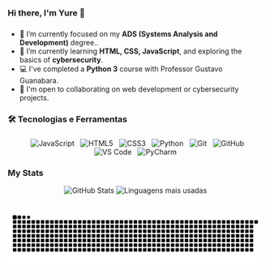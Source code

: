### Hi there, I'm Yure 👋
###
- 🔭 I’m currently focused on my **ADS (Systems Analysis and Development)** degree..
- 🌱 I’m currently learning **HTML, CSS, JavaScript**, and exploring the basics of **cybersecurity**.
- 💻 I've completed a **Python 3** course with Professor Gustavo Guanabara.
- 👯 I'm open to collaborating on web development or cybersecurity projects.

### 🛠️ Tecnologias e Ferramentas
###
<div align="center">
    <img src="https://cdn.jsdelivr.net/gh/devicons/devicon/icons/javascript/javascript-original.svg" height="40" alt="JavaScript"/>
  <img src="https://cdn.jsdelivr.net/gh/devicons/devicon/icons/html5/html5-original.svg" height="40" alt="HTML5"/>
  <img src="https://cdn.jsdelivr.net/gh/devicons/devicon/icons/css3/css3-original.svg" height="40" alt="CSS3"/>
  <img src="https://cdn.jsdelivr.net/gh/devicons/devicon/icons/python/python-original.svg" height="40" alt="Python"/>
  <img src="https://cdn.jsdelivr.net/gh/devicons/devicon/icons/git/git-original.svg" height="40" alt="Git"/>
  <img src="https://cdn.jsdelivr.net/gh/devicons/devicon/icons/github/github-original.svg" height="40" alt="GitHub"/>
  <img src="https://cdn.jsdelivr.net/gh/devicons/devicon/icons/vscode/vscode-original.svg" height="40" alt="VS Code"/>
  <img src="https://cdn.jsdelivr.net/gh/devicons/devicon/icons/pycharm/pycharm-original.svg" height="40" alt="PyCharm"/>
</div>

### My Stats

<p align="center">
  <img src="https://github-readme-stats.vercel.app/api?username=zryuik&show_icons=true&theme=radical" alt="GitHub Stats" width="390" />
  <img src="https://github-readme-stats.vercel.app/api/top-langs/?username=zryuik&layout=compact&theme=radical" alt="Linguagens mais usadas" width="350" />
</p>
        
</a>
<picture>
    <source media="(prefers-color-scheme: dark)" srcset="https://raw.githubusercontent.com/zryuik/zryuik/output/github-contribution-grid-snake-dark.svg">
    <source media="(prefers-color-scheme: light)" srcset="https://raw.githubusercontent.com/zryuik/zryuik/output/github-contribution-grid-snake.svg">
    <img alt="github contribution grid snake animation" src="https://raw.githubusercontent.com/zryuik/zryuik/output/github-contribution-grid-snake.svg">
</picture>
<br><br>



